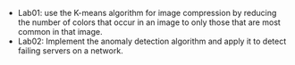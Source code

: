 - Lab01: use the K-means algorithm for image compression by reducing the number of colors that occur in an image to only those that are most common in that image.
- Lab02: Implement the anomaly detection algorithm and apply it to detect failing servers on a network. 